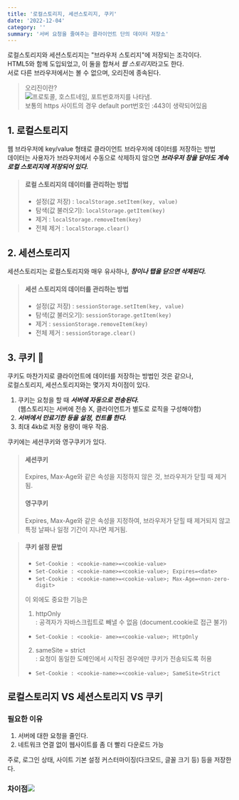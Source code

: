 ```yaml
---
title: '로컬스토리지, 세션스토리지, 쿠키'
date: '2022-12-04'
category: ''
summary: '서버 요청을 줄여주는 클라이언트 단의 데이터 저장소'
---
```


로컬스토리지와 세션스토리지는 "브라우저 스토리지"에 저장되는 조각이다.  
HTML5와 함께 도입되었고, 이 둘을 합쳐서 *웹 스토리지*라고도 한다.  
서로 다른 브라우저에서는 볼 수 없으며, 오리진에 종속된다.

> 오리진이란?  
> ![](https://velog.velcdn.com/images/jiwonyyy/post/71482e7b-2e1b-4023-af27-e7478f23de99/image.png)프로토콜, 호스트네임, 포트번호까지를 나타냄.  
> 보통의 https 사이트의 경우 default port번호인 :443이 생략되어있음

## 1\. 로컬스토리지

웹 브라우저에 key/value 형태로 클라이언트 브라우저에 데이터를 저장하는 방법  
데이터는 사용자가 브라우저에서 수동으로 삭제하지 않으면 **_브라우저 창을 닫아도 계속 로컬 스토리지에 저장되어 있다._**

> #### 로컬 스토리지의 데이터를 관리하는 방법
>
> - 설정(값 저장) : `localStorage.setItem(key, value)`
> - 탐색(값 불러오기): `localStorage.getItem(key)`
> - 제거 : `localStorage.removeItem(key)`
> - 전체 제거 : `localStorage.clear()`

## 2\. 세션스토리지

세션스토리지는 로컬스토리지와 매우 유사하나, _**창이나 탭을 닫으면 삭제된다.**_

> #### 세션 스토리지의 데이터를 관리하는 방법
>
> - 설정(값 저장) : `sessionStorage.setItem(key, value)`
> - 탐색(값 불러오기): `sessionStorage.getItem(key)`
> - 제거 : `sessionStorage.removeItem(key)`
> - 전체 제거 : `sessionStorage.clear()`

## 3\. 쿠키 🍪

쿠키도 마찬가지로 클라이언트에 데이터를 저장하는 방법인 것은 같으나,  
로컬스토리지, 세션스토리지와는 몇가지 차이점이 있다.

1.  쿠키는 요청을 할 때 _**서버에 자동으로 전송된다.**_  
    (웹스토리지는 서버에 전송 X, 클라이언트가 별도로 로직을 구성해야함)
2.  _**서버에서 만료기한 등을 설정, 컨트롤 한다.**_
3.  최대 4kb로 저장 용량이 매우 작음.

쿠키에는 세션쿠키와 영구쿠키가 있다.

> #### 세션쿠키
>
> Expires, Max-Age와 같은 속성을 지정하지 않은 것, 브라우저가 닫힐 때 제거됨.
>
> #### 영구쿠키
>
> Expires, Max-Age와 같은 속성을 지정하여, 브라우저가 닫힐 때 제거되지 않고 특정 날짜나 일정 기간이 지나면 제거됨.

> #### 쿠키 설정 문법
>
> - `Set-Cookie : <cookie-name>=<cookie-value>`
> - `Set-Cookie : <cookie-name>=<cookie-value>; Expires=<date>`
> - `Set-Cookie : <cookie-name>=<cookie-value>; Max-Age=<non-zero-digit>`
>
> 이 외에도 중요한 기능은
>
> 1. httpOnly  
>    : 공격자가 자바스크립트로 빼낼 수 없음 (document.cookie로 접근 불가)
>
> - `Set-Cookie : <cookie- ame>=<cookie-value>; HttpOnly`
>
> 2. sameSite = strict  
>    : 요청이 동일한 도메인에서 시작된 경우에만 쿠키가 전송되도록 허용
>
> - `Set-Cookie : <cookie-name>=<cookie-value>; SameSite=Strict`

## 로컬스토리지 VS 세션스토리지 VS 쿠키

### 필요한 이유

1.  서버에 대한 요청을 줄인다.
2.  네트워크 연결 없이 웹사이트를 좀 더 빨리 다운로드 가능

주로, 로그인 상태, 사이트 기본 설정 커스터마이징(다크모드, 글꼴 크기 등) 등을 저장한다.

### 차이점![](https://velog.velcdn.com/images/jiwonyyy/post/acf676af-b828-4f7e-8053-be1036c8c862/image.png)
